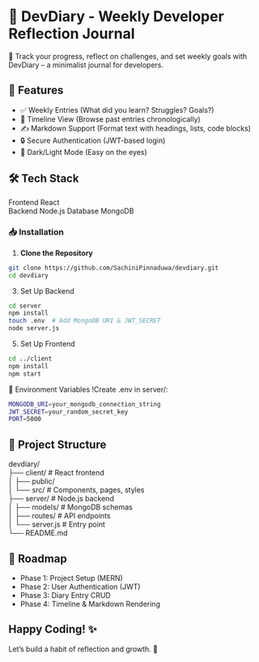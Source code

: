 # 📔 DevDiary - Weekly Developer Reflection Journal

📆 Track your progress, reflect on challenges, and set weekly goals with DevDiary – a minimalist journal for developers.

## 🚀 Features
- ✅ Weekly Entries (What did you learn? Struggles? Goals?)
- 📅 Timeline View (Browse past entries chronologically)
- ✍️ Markdown Support (Format text with headings, lists, code blocks)
- 🔒 Secure Authentication (JWT-based login)
- 🌙 Dark/Light Mode (Easy on the eyes)

## 🛠 Tech Stack
Frontend React	
Backend	Node.js
Database MongoDB

### 📥 Installation
1. **Clone the Repository**
```bash
git clone https://github.com/SachiniPinnaduwa/devdiary.git
cd devdiary
```

3. Set Up Backend
```bash
cd server
npm install
touch .env  # Add MongoDB URI & JWT_SECRET
node server.js
```

5. Set Up Frontend
```bash
cd ../client
npm install
npm start
```

🔧 Environment Variables
!Create .env in server/:
```bash
MONGODB_URI=your_mongodb_connection_string
JWT_SECRET=your_random_secret_key
PORT=5000
```

## 📂 Project Structure
devdiary/  
├── client/          # React frontend  
│   ├── public/  
│   └── src/         # Components, pages, styles  
├── server/          # Node.js backend  
│   ├── models/      # MongoDB schemas  
│   ├── routes/      # API endpoints  
│   └── server.js    # Entry point  
└── README.md  

## 🎯 Roadmap
- Phase 1: Project Setup (MERN)
- Phase 2: User Authentication (JWT)
- Phase 3: Diary Entry CRUD
- Phase 4: Timeline & Markdown Rendering
  
## Happy Coding! ✨
Let’s build a habit of reflection and growth. 🚀
		
